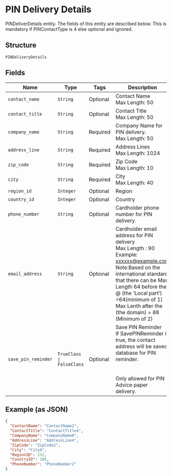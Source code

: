 
# PIN Delivery Details

PINDeliverDetails entity. The fields of this entity are described below.
This is mandatory if PINContactType is 4 else optional and ignored.

## Structure

`PINDeliveryDetails`

## Fields

| Name | Type | Tags | Description |
|  --- | --- | --- | --- |
| `contact_name` | `String` | Optional | Contact Name<br>Max Length: 50 |
| `contact_title` | `String` | Optional | Contact Title<br>Max Length: 50 |
| `company_name` | `String` | Required | Company Name for PIN delivery.<br>Max Length: 50 |
| `address_line` | `String` | Required | Address Lines<br>Max Length: 1024 |
| `zip_code` | `String` | Required | Zip Code<br>Max Length: 10 |
| `city` | `String` | Required | City<br>Max Length: 40 |
| `region_id` | `Integer` | Optional | Region |
| `country_id` | `Integer` | Optional | Country |
| `phone_number` | `String` | Optional | Cardholder phone number for PIN delivery. |
| `email_address` | `String` | Optional | Cardholder email address for PIN delivery<br>Max Length : 90<br>Example: xxxxxx@example.com <br/>Note:Based on the international standard that there can be Max Length 64 before the @ (the 'Local part’) =64(minimum of 1) Max Lenth after the (the domain) = 88 (Minimum of 2) |
| `save_pin_reminder` | `TrueClass \| FalseClass` | Optional | Save PIN Reminder<br>If SavePINReminder is true, the contact address will be saved database for PIN reminder.<br><br><br/>Only allowed for PIN Advice paper delivery. |

## Example (as JSON)

```json
{
  "ContactName": "ContactName2",
  "ContactTitle": "ContactTitle4",
  "CompanyName": "CompanyName0",
  "AddressLine": "AddressLine4",
  "ZipCode": "ZipCode2",
  "City": "City8",
  "RegionID": 232,
  "CountryID": 106,
  "PhoneNumber": "PhoneNumber2"
}
```

